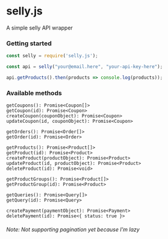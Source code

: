 # selly.js
A simple selly API wrapper



### Getting started
```js
const selly = require('selly.js');

const api = selly("your@email.here", "your-api-key-here");

api.getProducts().then(products => console.log(products));
```


### Available methods
```
getCoupons(): Promise<Coupon[]>
getCoupon(id): Promise<Coupon>
createCoupon(couponObject): Promise<Coupon>
updateCoupon(id, couponObject): Promise<Coupon>

getOrders(): Promise<Order[]>
getOrder(id): Promise<Order>

getProducts(): Promise<Product[]>
getProduct(id): Promise<Product>
createProduct(productObject): Promise<Product>
updateProduct(id, productObject): Promise<Product>
deleteProduct(id): Promise<void>

getProductGroups(): Promise<Product[]>
getProductGroup(id): Promise<Product>

getQueries(): Promise<Query[]>
getQuery(id): Promise<Query>

createPayment(paymentObject): Promise<Payment>
deletePayment(id): Promise<{ status: true }>
```

###### Note: Not supporting pagination yet because I'm lazy
